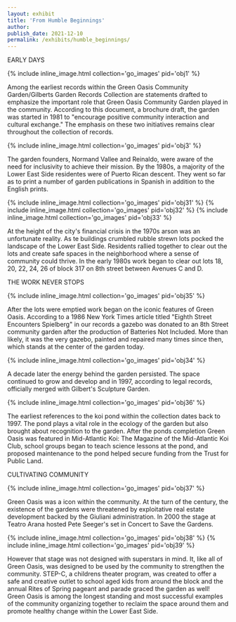 ```yaml
---
layout: exhibit
title: 'From Humble Beginnings'
author:
publish_date: 2021-12-10
permalink: /exhibits/humble_beginnings/
---
```


EARLY DAYS 

{% include inline_image.html collection='go_images' pid='obj1' %}

Among the earliest records within the Green Oasis Community Garden/Gilberts Garden Records Collection are statements drafted to emphasize the important role that Green Oasis Community Garden played in the community. According to this document, a brochure draft, the garden was started in 1981 to "encourage positive community interaction and cultural exchange." The emphasis on these two initiatives remains clear throughout the collection of records. 

{% include inline_image.html collection='go_images' pid='obj3' %}

The garden founders, Normand Vallee and Reinaldo, were aware of the need for inclusivity to achieve their mission. By the 1980s, a majority of the Lower East Side residentes were of Puerto Rican descent. They went so far as to print a number of garden publications in Spanish in addition to the English prints. 

{% include inline_image.html collection='go_images' pid='obj31' %} {% include inline_image.html collection='go_images' pid='obj32' %} {% include inline_image.html collection='go_images' pid='obj33' %}

At the height of the city's financial crisis in the 1970s arson was an unfortunate reality. As te buildings crumbled rubble strewn lots pocked the landscape of the Lower East Side. Residents rallied together to clear out the lots and create safe spaces in the neighborhood where a sense of community could thrive. In the early 1980s work began to clear out lots 18, 20, 22, 24, 26 of block 317 on 8th street between Avenues C and D.

THE WORK NEVER STOPS

{% include inline_image.html collection='go_images' pid='obj35' %} 

After the lots were emptied work began on the iconic features of Green Oasis. According to a 1986 New York Times article titled "Eighth Street Encounters Spielberg" in our records a gazebo was donated to an 8th Street community garden after the production of Batteries Not Included. More than likely, it was the very gazebo, painted and repaired many times since then, which stands at the center of the garden today. 

{% include inline_image.html collection='go_images' pid='obj34' %}

A decade later the energy behind the garden persisted. The space continued to grow and develop and in 1997, according to legal records, officially merged with Gilbert's Sculpture Garden.

{% include inline_image.html collection='go_images' pid='obj36' %}

The earliest references to the koi pond within the collection dates back to 1997. The pond plays a vital role in the ecology of the garden but also brought about recognition to the garden. After the ponds completion Green Oasis was featured in Mid-Atlantic Koi: The Magazine of the Mid-Atlantic Koi Club, school groups began to teach science lessons at the pond, and proposed maintenance to the pond helped secure funding from the Trust for Public Land.

CULTIVATING COMMUNITY

{% include inline_image.html collection='go_images' pid='obj37' %}

Green Oasis was a icon within the community. At the turn of the century, the existence of the gardens were threatened by exploitative real estate development backed by the Giuliani administration. In 2000 the stage at Teatro Arana hosted Pete Seeger's set in Concert to Save the Gardens. 

{% include inline_image.html collection='go_images' pid='obj38' %} {% include inline_image.html collection='go_images' pid='obj39' %}

However that stage was not designed with superstars in mind. It, like all of Green Oasis, was designed to be used by the community to strengthen the community. STEP-C, a childrens theater program, was created to offer a safe and creative outlet to school aged kids from around the block and the annual Rites of Spring pageant and parade graced the garden as well! Green Oasis is among the longest standing and most successful examples of the community organizing together to reclaim the space around them and promote healthy change within the Lower East Side.